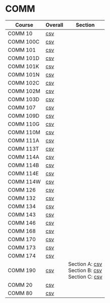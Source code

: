 # COMM

| Course | Overall | Section |
| ------ | ------- | ------- |
| COMM 10 | [csv](https://github.com/UCSD-Historical-Enrollment-Data/2024Spring/blob/main/overall/COMM%2010.csv) |  |
| COMM 100C | [csv](https://github.com/UCSD-Historical-Enrollment-Data/2024Spring/blob/main/overall/COMM%20100C.csv) |  |
| COMM 101 | [csv](https://github.com/UCSD-Historical-Enrollment-Data/2024Spring/blob/main/overall/COMM%20101.csv) |  |
| COMM 101D | [csv](https://github.com/UCSD-Historical-Enrollment-Data/2024Spring/blob/main/overall/COMM%20101D.csv) |  |
| COMM 101K | [csv](https://github.com/UCSD-Historical-Enrollment-Data/2024Spring/blob/main/overall/COMM%20101K.csv) |  |
| COMM 101N | [csv](https://github.com/UCSD-Historical-Enrollment-Data/2024Spring/blob/main/overall/COMM%20101N.csv) |  |
| COMM 102C | [csv](https://github.com/UCSD-Historical-Enrollment-Data/2024Spring/blob/main/overall/COMM%20102C.csv) |  |
| COMM 102M | [csv](https://github.com/UCSD-Historical-Enrollment-Data/2024Spring/blob/main/overall/COMM%20102M.csv) |  |
| COMM 103D | [csv](https://github.com/UCSD-Historical-Enrollment-Data/2024Spring/blob/main/overall/COMM%20103D.csv) |  |
| COMM 107 | [csv](https://github.com/UCSD-Historical-Enrollment-Data/2024Spring/blob/main/overall/COMM%20107.csv) |  |
| COMM 109D | [csv](https://github.com/UCSD-Historical-Enrollment-Data/2024Spring/blob/main/overall/COMM%20109D.csv) |  |
| COMM 110G | [csv](https://github.com/UCSD-Historical-Enrollment-Data/2024Spring/blob/main/overall/COMM%20110G.csv) |  |
| COMM 110M | [csv](https://github.com/UCSD-Historical-Enrollment-Data/2024Spring/blob/main/overall/COMM%20110M.csv) |  |
| COMM 111A | [csv](https://github.com/UCSD-Historical-Enrollment-Data/2024Spring/blob/main/overall/COMM%20111A.csv) |  |
| COMM 113T | [csv](https://github.com/UCSD-Historical-Enrollment-Data/2024Spring/blob/main/overall/COMM%20113T.csv) |  |
| COMM 114A | [csv](https://github.com/UCSD-Historical-Enrollment-Data/2024Spring/blob/main/overall/COMM%20114A.csv) |  |
| COMM 114B | [csv](https://github.com/UCSD-Historical-Enrollment-Data/2024Spring/blob/main/overall/COMM%20114B.csv) |  |
| COMM 114E | [csv](https://github.com/UCSD-Historical-Enrollment-Data/2024Spring/blob/main/overall/COMM%20114E.csv) |  |
| COMM 114W | [csv](https://github.com/UCSD-Historical-Enrollment-Data/2024Spring/blob/main/overall/COMM%20114W.csv) |  |
| COMM 126 | [csv](https://github.com/UCSD-Historical-Enrollment-Data/2024Spring/blob/main/overall/COMM%20126.csv) |  |
| COMM 132 | [csv](https://github.com/UCSD-Historical-Enrollment-Data/2024Spring/blob/main/overall/COMM%20132.csv) |  |
| COMM 134 | [csv](https://github.com/UCSD-Historical-Enrollment-Data/2024Spring/blob/main/overall/COMM%20134.csv) |  |
| COMM 143 | [csv](https://github.com/UCSD-Historical-Enrollment-Data/2024Spring/blob/main/overall/COMM%20143.csv) |  |
| COMM 146 | [csv](https://github.com/UCSD-Historical-Enrollment-Data/2024Spring/blob/main/overall/COMM%20146.csv) |  |
| COMM 168 | [csv](https://github.com/UCSD-Historical-Enrollment-Data/2024Spring/blob/main/overall/COMM%20168.csv) |  |
| COMM 170 | [csv](https://github.com/UCSD-Historical-Enrollment-Data/2024Spring/blob/main/overall/COMM%20170.csv) |  |
| COMM 173 | [csv](https://github.com/UCSD-Historical-Enrollment-Data/2024Spring/blob/main/overall/COMM%20173.csv) |  |
| COMM 174 | [csv](https://github.com/UCSD-Historical-Enrollment-Data/2024Spring/blob/main/overall/COMM%20174.csv) |  |
| COMM 190 | [csv](https://github.com/UCSD-Historical-Enrollment-Data/2024Spring/blob/main/overall/COMM%20190.csv) | Section A: [csv](https://github.com/UCSD-Historical-Enrollment-Data/2024Spring/blob/main/section/COMM%20190_A.csv)<br>Section B: [csv](https://github.com/UCSD-Historical-Enrollment-Data/2024Spring/blob/main/section/COMM%20190_B.csv)<br>Section C: [csv](https://github.com/UCSD-Historical-Enrollment-Data/2024Spring/blob/main/section/COMM%20190_C.csv) |
| COMM 20 | [csv](https://github.com/UCSD-Historical-Enrollment-Data/2024Spring/blob/main/overall/COMM%2020.csv) |  |
| COMM 80 | [csv](https://github.com/UCSD-Historical-Enrollment-Data/2024Spring/blob/main/overall/COMM%2080.csv) |  |
